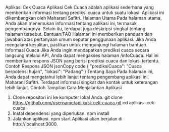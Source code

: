 Aplikasi Cek Cuaca
Aplikasi Cek Cuaca adalah aplikasi sederhana yang memberikan informasi tentang prediksi cuaca untuk suatu lokasi. Aplikasi ini dikembangkan oleh Maharani Safitri.
Halaman Utama
Pada halaman utama, Anda akan menemukan informasi tentang aplikasi ini, termasuk pengembangnya. Selain itu, terdapat juga deskripsi singkat tentang halaman tersebut.
Bantuan/FAQ
Halaman ini memberikan panduan dan jawaban atas pertanyaan umum seputar penggunaan aplikasi. Jika Anda mengalami kesulitan, pastikan untuk mengunjungi halaman bantuan.
Informasi Cuaca
Jika Anda ingin mendapatkan prediksi cuaca secara langsung melalui API, Anda dapat mengakses halaman /infoCuaca. Hal ini memberikan respons JSON yang berisi prediksi cuaca dan lokasi tertentu.
Contoh Respons JSON
jsonCopy code
{ "prediksiCuaca": "Cuaca berpotensi hujan", "lokasi": "Padang" } 
Tentang Saya
Pada halaman ini, Anda dapat mengetahui lebih lanjut tentang pengembang aplikasi ini, Maharani Safitri. Terdapat informasi singkat dan kontak untuk keterangan lebih lanjut.
Contoh Tampilan
Cara Menjalankan Aplikasi
1.	Clone repositori ini ke komputer lokal Anda.
git clone https://github.com/username/aplikasi-cek-cuaca.git cd aplikasi-cek-cuaca 
2.	Instal dependensi yang diperlukan.
npm install 
3.	Jalankan aplikasi.
npm start 
Aplikasi akan berjalan di http://localhost:3000.

